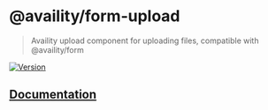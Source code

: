 # @availity/form-upload

> Availity upload component for uploading files, compatible with @availity/form

[![Version](https://img.shields.io/npm/v/@availity/upload.svg?style=for-the-badge)](https://www.npmjs.com/package/@availity/form-upload)

## [Documentation](https://availity.github.io/availity-react/form/upload/)
